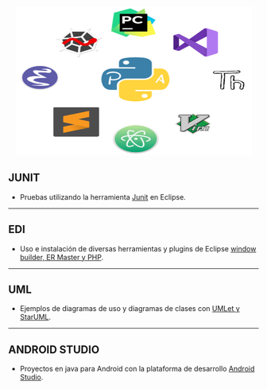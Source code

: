 <p align="center">
  <img width="475" height="300" src="./src/entornos.png"/>
</p>

## JUNIT
* Pruebas utilizando la herramienta [Junit](https://github.com/SabrinaOC/SabrinaEjerciciosEntornosDesarrollo/tree/master/src/pruebaJunit) en Eclipse.

- - -

## EDI
* Uso e instalación de diversas herramientas y plugins de Eclipse [window builder, ER Master y PHP](https://github.com/SabrinaOC/SabrinaEjerciciosEntornosDesarrollo/tree/master/src/practica_obligatoria_2_EDI).

- - -

## UML
* Ejemplos de diagramas de uso y diagramas de clases con [UMLet y StarUML](https://github.com/SabrinaOC/SabrinaEjerciciosEntornosDesarrollo/tree/master/src/uml).


- - -

## ANDROID STUDIO
* Proyectos en java para Android con la plataforma de desarrollo [Android Studio](https://github.com/SabrinaOC/SabrinaEjerciciosEntornosDesarrollo/tree/master/src/androidStudio).
